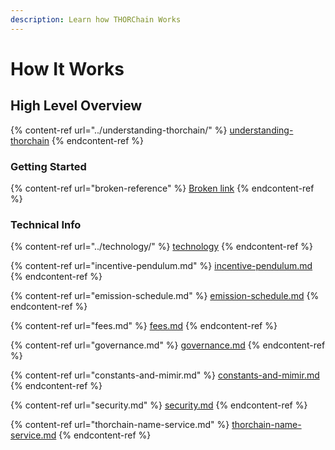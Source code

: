 ```yaml
---
description: Learn how THORChain Works
---
```


# How It Works

## High Level Overview

{% content-ref url="../understanding-thorchain/" %}
[understanding-thorchain](../understanding-thorchain/)
{% endcontent-ref %}

### Getting Started

{% content-ref url="broken-reference" %}
[Broken link](broken-reference)
{% endcontent-ref %}

### Technical Info

{% content-ref url="../technology/" %}
[technology](../technology/)
{% endcontent-ref %}

{% content-ref url="incentive-pendulum.md" %}
[incentive-pendulum.md](incentive-pendulum.md)
{% endcontent-ref %}

{% content-ref url="emission-schedule.md" %}
[emission-schedule.md](emission-schedule.md)
{% endcontent-ref %}

{% content-ref url="fees.md" %}
[fees.md](fees.md)
{% endcontent-ref %}

{% content-ref url="governance.md" %}
[governance.md](governance.md)
{% endcontent-ref %}

{% content-ref url="constants-and-mimir.md" %}
[constants-and-mimir.md](constants-and-mimir.md)
{% endcontent-ref %}

{% content-ref url="security.md" %}
[security.md](security.md)
{% endcontent-ref %}

{% content-ref url="thorchain-name-service.md" %}
[thorchain-name-service.md](thorchain-name-service.md)
{% endcontent-ref %}
